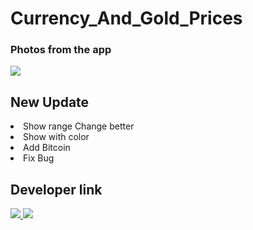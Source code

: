 <h1>Currency_And_Gold_Prices</h1>
<h3>Photos from the app</h3>
<img src="https://user-images.githubusercontent.com/67876027/150695133-9161960e-c240-4c28-a94a-1486a1ac5e33.png">
<h2>New Update</h2>
<li>Show range Change better</li>
<li>Show with color</li>
<li>Add Bitcoin</li>
<li>Fix Bug</li>

<h2>Developer link</h2>
<a href="https://bugland.ir/user?email=Ali2004h.linux%40gmail.com" style="display:inline;">
<img src="https://img.shields.io/badge/Bugland-Ali2004h-orange">
 </a>
<a href="https://bugland.ir/user?email=alirezaf999.iran%40gmail.com" style="display:inline;">
<img src="https://img.shields.io/badge/Bugland-Alireza Farghadani-orange">
 </a>
